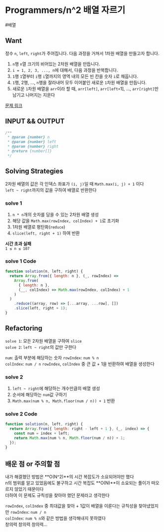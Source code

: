 # Programmers/n^2 배열 자르기

#배열

## Want

정수 `n`, `left`, `right`가 주어집니다. 다음 과정을 거쳐서 1차원 배열을 만들고자 합니다.

1. `n`행 `n`열 크기의 비어있는 2차원 배열을 만듭니다.
2. `i = 1, 2, 3, ..., n`에 대해서, 다음 과정을 반복합니다.
3. `1`행 `1`열부터 `i`행 `i`열까지의 영역 내의 모든 빈 칸을 숫자 `i`로 채웁니다.
4. `1`행, 2행, ..., `n`행을 잘라내어 모두 이어붙인 새로운 `1`차원 배열을 만듭니다.
5. 새로운 `1`차원 배열을 `arr`이라 할 때, `arr[left]`, `arr[left+`1], ..., `arr[right]`만 남기고 나머지는 지운다

[문제 링크](https://school.programmers.co.kr/learn/courses/30/lessons/87390)

## INPUT && OUTPUT

```js
/**
 * @param {number} n
 * @param {number} left
 * @param {number} right
 * @return {number[]}
 */
```

## Solving Strategies

2차원 배열의 값은 각 인덱스 좌표가 `(i, j)`일 때 `Math.max(i, j) + 1` 이다  
`left ~ right`까지의 값을 구하여 배열로 반환한다

### solve 1

1. `n * n`개의 숫자를 담을 수 있는 2차원 배열 생성
2. 해당 값을 `Math.max(rowIndex, colIndex) + 1`로 초기화
3. 1차원 배열로 평탄화(`reduce`)
4. `slice(left, right + 1)` 하여 반환

**시간 초과 실패**  
`1 ≤ n ≤ 107`

### solve 1 Code

```js
function solution(n, left, right) {
  return Array.from({ length: n }, (_, rowIndex) =>
    Array.from(
      { length: n },
      (__, colIndex) => Math.max(rowIndex, colIndex) + 1
    )
  )
    .reduce((array, row) => [...array, ...row], [])
    .slice(left, right + 1);
}
```

## Refactoring

`solve 1`: 모든 2차원 배열을 구하여 `slice`  
`solve 2`: `left ~ right`의 값만 구한다

`num`: 출력 부분에 해당하는 숫자
`rowIndex`: `num % n`  
`colIndex`: `num / n`
`rowIndex`, `colIndex` 중 큰 값 + 1을 반환하여 배열을 생성한다

### solve 2

1. `left ~ right`에 해당하는 개수만큼의 배열 생성
2. 순서에 해당하는 `num`값 구하기
3. `Math.max(num % n, Math.floor(num / n)) + 1` 반환

### solve 2 Code

```js
function solution(n, left, right) {
  return Array.from({ length: right - left + 1 }, (_, index) => {
    const num = index + left;
    return Math.max(num % n, Math.floor(num / n)) + 1;
  });
}
```

## 배운 점 or 주의할 점

내가 해결했던 방법은 **O(N^2)**의 시간 복잡도가 소요되어야만 했다  
n의 범위를 알고 있었음에도 불구하고 시간 복잡도 **O(N)**이 소요되는 풀이가 떠오르지 않았기 때문이다  
더하여 이 문제도 규칙성을 찾아야 했던 문제라고 생각한다

`rowIndex`, `colIndex` 중 최대값을 찾아 + 1값이 배열을 이룬다는 규칙성을 찾아냈었지만
`rowIndex`: `num / n`  
`colIndex`: `num % n`와 같은 방법을 생각해내지 못하였다  
창의력 창의력 창의력...
